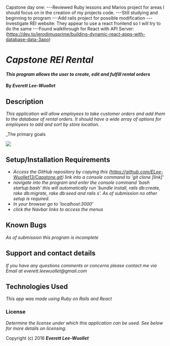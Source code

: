 Capstone day one:
---Reviewed Ruby lessons and Marios project for areas I should focus on in the creation of my projects code.
---Still studying and beginning to program
---Add rails project for possible modification
---Investigate REI website: They appear to use a react frontend so I will try to do the same
---Found walkthrough for React with API Server: (https://dev.to/jerodimusprime/building-dynamic-react-apps-with-database-data-3apo)


# _Capstone REI Rental_

#### _This program allows the user to create, edit and fulfill rental orders_

#### By _**Everett Lee-Wuollet**_

## Description

_This application will allow employees to take customer orders and add them to the database of rental orders. It should have a wide array of options for employees to add and sort by store location._

_The primary goals

![](./)

## Setup/Installation Requirements

* _Access the GitHub repository by copying this (https://github.com/ELee-Wuollet13/Capstone.git) link into a console command to 'git clone [link]'_
* _navigate into the program and enter the console command 'bash startup.bash' this will automatically run 'bundle install, rails db:create, rake db:migrate, rake db:seed and rails s'. As of submission no other setup is required._
* _In your browser go to 'localhost:3000'_
* _click the Navbar links to access the menus_


## Known Bugs

_As of submission this program is incomplete_

## Support and contact details

_If you have any questions comments or concerns please contact me via Email at everett.leewuollet@gmail.com_

## Technologies Used

_This app was made using Ruby on Rails and React_

### License

*Determine the license under which this application can be used.  See below for more details on licensing.*

Copyright (c) 2016 **_Everett Lee-Wuollet_**
